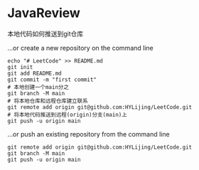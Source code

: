 # JavaReview
本地代码如何推送到git仓库

…or create a new repository on the command line
~~~shell
echo "# LeetCode" >> README.md
git init
git add README.md
git commit -m "first commit"
# 本地创建一个main分之
git branch -M main
# 将本地仓库和远程仓库建立联系
git remote add origin git@github.com:HYLijing/LeetCode.git
# 将本地代码推送到远程(origin)分支(main)上
git push -u origin main
~~~

…or push an existing repository from the command line
~~~shell
git remote add origin git@github.com:HYLijing/LeetCode.git
git branch -M main
git push -u origin main
~~~
